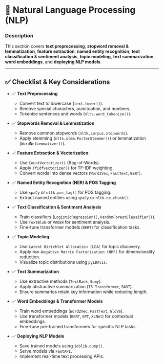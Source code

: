 # 📖 Natural Language Processing (NLP)

### **Description**  
This section covers **text preprocessing**, **stopword removal & lemmatization**, **feature extraction**, **named entity recognition**, **text classification & sentiment analysis**, **topic modeling**, **text summarization**, **word embeddings**, and **deploying NLP models**.

---

## ✅ **Checklist & Key Considerations**  

- ✅ **Text Preprocessing**  
  - Convert text to lowercase (`text.lower()`).  
  - Remove special characters, punctuation, and numbers.  
  - Tokenize sentences and words (`nltk.word_tokenize()`).  

- ✅ **Stopwords Removal & Lemmatization**  
  - Remove common stopwords (`nltk.corpus.stopwords`).  
  - Apply stemming (`nltk.stem.PorterStemmer()`) or lemmatization (`WordNetLemmatizer()`).  

- ✅ **Feature Extraction & Vectorization**  
  - Use `CountVectorizer()` (Bag-of-Words).  
  - Apply `TfidfVectorizer()` for TF-IDF weighting.  
  - Convert words into dense vectors (`Word2Vec`, `FastText`, `BERT`).  

- ✅ **Named Entity Recognition (NER) & POS Tagging**  
  - Use `spaCy` or `nltk.pos_tag()` for POS tagging.  
  - Extract named entities using `spaCy` or `nltk.ne_chunk()`.  

- ✅ **Text Classification & Sentiment Analysis**  
  - Train classifiers (`LogisticRegression()`, `RandomForestClassifier()`).  
  - Use `TextBlob` or `VADER` for sentiment analysis.  
  - Fine-tune transformer models (`BERT`) for classification tasks.  

- ✅ **Topic Modeling**  
  - Use `Latent Dirichlet Allocation (LDA)` for topic discovery.  
  - Apply `Non-Negative Matrix Factorization (NMF)` for dimensionality reduction.  
  - Visualize topic distributions using `pyLDAvis`.  

- ✅ **Text Summarization**  
  - Use extractive methods (`TextRank`, `Sumy`).  
  - Apply abstractive summarization (`T5 Transformer`, `BART`).  
  - Ensure summaries retain key information while reducing length.  

- ✅ **Word Embeddings & Transformer Models**  
  - Train word embeddings (`Word2Vec`, `FastText`, `GloVe`).  
  - Use transformer models (`BERT`, `GPT`, `XLNet`) for contextual embeddings.  
  - Fine-tune pre-trained transformers for specific NLP tasks.  

- ✅ **Deploying NLP Models**  
  - Save trained models using `joblib.dump()`.  
  - Serve models via `FastAPI`.  
  - Implement real-time text processing APIs.  
